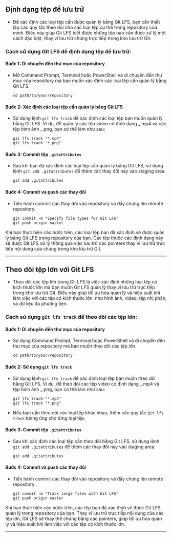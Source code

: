 ## Định dạng tệp để lưu trữ

- Để xác định các loại tệp cần được quản lý bằng Git LFS, bạn cần thiết lập các quy tắc theo dõi cho các loại tệp cụ thể trong repository của mình. Điều này giúp Git LFS biết được những tệp nào cần được xử lý một cách đặc biệt, thay vì lưu trữ chúng trực tiếp trong kho lưu trữ Git.

### Cách sử dụng Git LFS để định dạng tệp để lưu trữ:

#### Bước 1: Di chuyển đến thư mục của repository

- Mở Command Prompt, Terminal hoặc PowerShell và di chuyển đến thư mục của repository mà bạn muốn xác định các loại tệp cần quản lý bằng Git LFS.

  ```
  cd path/to/your/repository
  ```

#### Bước 2: Xác định các loại tệp cần quản lý bằng Git LFS

- Sử dụng lệnh `git lfs track` để xác định các loại tệp bạn muốn quản lý bằng Git LFS. Ví dụ, để quản lý các tệp video có định dạng _.mp4 và các tệp hình ảnh _.png, bạn có thể làm như sau:

  ```
  git lfs track "*.mp4"
  git lfs track "*.png"
  ```

#### Bước 3: Commit tệp `.gitattributes`

- Sau khi bạn đã xác định các loại tệp cần quản lý bằng Git LFS, sử dụng lệnh `git add .gitattributes` để thêm các thay đổi này vào staging area.

  ```
  git add .gitattributes
  ```

#### Bước 4: Commit và push các thay đổi

- Tiến hành commit các thay đổi vào repository và đẩy chúng lên remote repository.

  ```
  git commit -m "Specify file types for Git LFS"
  git push origin master
  ```

Khi bạn thực hiện các bước trên, các loại tệp bạn đã xác định sẽ được quản lý bằng Git LFS trong repository của bạn. Các tệp thuộc các định dạng này sẽ được Git LFS xử lý thông qua việc lưu trữ các pointers thay vì lưu trữ trực tiếp nội dung của chúng trong kho lưu trữ Git.

---

## Theo dõi tệp lớn với Git LFS

- Theo dõi các tệp lớn trong Git LFS là việc xác định những loại tệp có kích thước lớn mà bạn muốn Git LFS quản lý thay vì lưu trữ trực tiếp trong kho lưu trữ Git. Điều này giúp tối ưu hóa quản lý và hiệu suất khi làm việc với các tệp có kích thước lớn, như hình ảnh, video, tệp nhị phân, và dữ liệu đa phương tiện.

### Cách sử dụng `git lfs track` để theo dõi các tệp lớn:

#### Bước 1: Di chuyển đến thư mục của repository

- Sử dụng Command Prompt, Terminal hoặc PowerShell và di chuyển đến thư mục của repository mà bạn muốn theo dõi các tệp lớn.

  ```
  cd path/to/your/repository
  ```

#### Bước 2: Sử dụng `git lfs track`

- Sử dụng lệnh `git lfs track` để xác định loại tệp bạn muốn theo dõi bằng Git LFS. Ví dụ, để theo dõi các tệp video có định dạng _.mp4 và tệp hình ảnh _.png, bạn có thể làm như sau:

  ```
  git lfs track "*.mp4"
  git lfs track "*.png"
  ```

- Nếu bạn cần theo dõi các loại tệp khác nhau, thêm các quy tắc `git lfs track` tương ứng cho từng loại tệp.

#### Bước 3: Commit tệp `.gitattributes`

- Sau khi xác định các loại tệp cần theo dõi bằng Git LFS, sử dụng lệnh `git add .gitattributes` để thêm các thay đổi này vào staging area.

  ```
  git add .gitattributes
  ```

#### Bước 4: Commit và push các thay đổi

- Tiến hành commit các thay đổi vào repository và đẩy chúng lên remote repository.

  ```
  git commit -m "Track large files with Git LFS"
  git push origin master
  ```

Khi bạn thực hiện các bước trên, các tệp bạn đã xác định sẽ được Git LFS quản lý trong repository của bạn. Thay vì lưu trữ trực tiếp nội dung của các tệp lớn, Git LFS sẽ thay thế chúng bằng các pointers, giúp tối ưu hóa quản lý và hiệu suất khi làm việc với các tệp có kích thước lớn.

---
